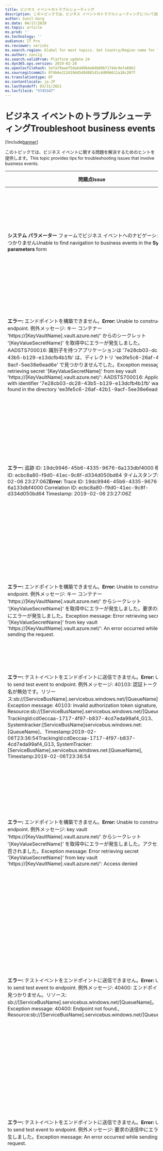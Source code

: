 ```yaml
---
title: ビジネス イベントのトラブルシューティング
description: このトピックでは、ビジネス イベントのトラブルシューティングについて説明します。
author: Sunil-Garg
ms.date: 04/17/2020
ms.topic: article
ms.prod: ''
ms.technology: ''
audience: IT Pro
ms.reviewer: sericks
ms.search.region: Global for most topics. Set Country/Region name for localizations
ms.author: sunilg
ms.search.validFrom: Platform update 24
ms.dyn365.ops.version: 2019-02-28
ms.openlocfilehash: 5efa79aaef5da6449b4e84b89b71744c9efa6962
ms.sourcegitcommit: 074b6e212d19dd5d84881d1cdd096611a18c207f
ms.translationtype: HT
ms.contentlocale: ja-JP
ms.lasthandoff: 03/31/2021
ms.locfileid: "5745347"
---
```

# <a name="troubleshoot-business-events"></a><span data-ttu-id="409db-103">ビジネス イベントのトラブルシューティング</span><span class="sxs-lookup"><span data-stu-id="409db-103">Troubleshoot business events</span></span>

[!include[banner](../includes/banner.md)]

<span data-ttu-id="409db-104">このトピックでは、ビジネス イベントに関する問題を解決するためのヒントを提供します。</span><span class="sxs-lookup"><span data-stu-id="409db-104">This topic provides tips for troubleshooting issues that involve business events.</span></span>

| <span data-ttu-id="409db-105">問題点</span><span class="sxs-lookup"><span data-stu-id="409db-105">Issue</span></span> | <span data-ttu-id="409db-106">考えられる解決策</span><span class="sxs-lookup"><span data-stu-id="409db-106">Possible resolution</span></span> | 
|---------------|---------------------|
| <span data-ttu-id="409db-107">**システム パラメーター** フォームでビジネス イベントへのナビゲーションが見つかりません</span><span class="sxs-lookup"><span data-stu-id="409db-107">Unable to find navigation to business events in the **System parameters** form</span></span> | <span data-ttu-id="409db-108">ビジネス イベントには、**システム管理 > 設定 > ビジネス イベント** の順に移動することでアクセスできます。</span><span class="sxs-lookup"><span data-stu-id="409db-108">You can access business events by going to **System administration > Set up > Business events**.</span></span> <span data-ttu-id="409db-109">この変更は、ビジネス イベントがプラットフォーム更新プログラム 26 で一般に利用可能になった時点で加えられました。</span><span class="sxs-lookup"><span data-stu-id="409db-109">This change was made when business events was made generally available in Platform update 26.</span></span>|
| <span data-ttu-id="409db-110">**エラー:** エンドポイントを構築できません。</span><span class="sxs-lookup"><span data-stu-id="409db-110">**Error:** Unable to construct endpoint.</span></span> <span data-ttu-id="409db-111">例外メッセージ: キー コンテナー 'https://[KeyVaultName].vault.azure.net/' からのシークレット '[KeyValueSecretName]' を取得中にエラーが発生しました。AADSTS700016: 識別子を持つアプリケーションは '7e28cb03-dc28-43b5-b129-e13dcfb4b1fb' は、ディレクトリ 'ee3fe5c6-26af-42b1-9acf-5ee38e6ead6e' で見つかりませんでした。</span><span class="sxs-lookup"><span data-stu-id="409db-111">Exception message: Error retrieving secret '[KeyValueSecretName]' from key vault 'https://[KeyVaultName].vault.azure.net/': AADSTS700016: Application with identifier '7e28cb03-dc28-43b5-b129-e13dcfb4b1fb' was not found in the directory 'ee3fe5c6-26af-42b1-9acf-5ee38e6ead6e'.</span></span> | <span data-ttu-id="409db-112">これは、アプリケーションがテナントの管理者によってインストールされていないか、テナントのユーザーによって同意されていない場合に発生する可能性があります。</span><span class="sxs-lookup"><span data-stu-id="409db-112">This can happen if the application has not been installed by the administrator of the tenant or consented to by any user in the tenant.</span></span> <span data-ttu-id="409db-113">認証要求を間違ったテナントに送信した可能性があります。</span><span class="sxs-lookup"><span data-stu-id="409db-113">It's likely that you may have sent your authentication request to the wrong tenant.</span></span>|
|<span data-ttu-id="409db-114">**エラー:** 追跡 ID:  19dc9946-45b6-4335-9676-6a133dbf4000 相関関係 ID: ecbc8a80-f9d0-41ec-9c8f-d334d050bd64 タイムスタンプ: 2019-02-06 23:27:06Z</span><span class="sxs-lookup"><span data-stu-id="409db-114">**Error:** Trace ID: 19dc9946-45b6-4335-9676-6a133dbf4000 Correlation ID: ecbc8a80-f9d0-41ec-9c8f-d334d050bd64 Timestamp: 2019-02-06 23:27:06Z</span></span>| <span data-ttu-id="409db-115">このエラーは、**Azure Active Directory アプリケーション ID** フィールドの値が正しくないことを意味します。</span><span class="sxs-lookup"><span data-stu-id="409db-115">This error typically means that the value in the **Azure Active Directory Application ID** field is incorrect.</span></span> <span data-ttu-id="409db-116">顧客の Azure ポータルの **Azure Active Directory アプリケーション ID** の値を **Azure Active Directory > アプリケーションの登録** で確認します。</span><span class="sxs-lookup"><span data-stu-id="409db-116">Check the **Azure Active Directory Application ID** value in the customers Azure portal in **Azure Active Directory > App Registration**.</span></span>|
|<span data-ttu-id="409db-117">**エラー:** エンドポイントを構築できません。</span><span class="sxs-lookup"><span data-stu-id="409db-117">**Error:** Unable to construct endpoint.</span></span> <span data-ttu-id="409db-118">例外メッセージ: キー コンテナー 'https://[KeyVaultName].vault.azure.net/' からシークレット '[KeyValueSecretName]' を取得中にエラーが発生しました。要求の送信中にエラーが発生しました。</span><span class="sxs-lookup"><span data-stu-id="409db-118">Exception message: Error retrieving secret '[KeyValueSecretName]' from key vault 'https://[KeyVaultName].vault.azure.net/': An error occurred while sending the request.</span></span>|<span data-ttu-id="409db-119">このエラーは、**Key Vault DNS Name** フィールドの値が正しくないことが原因です。</span><span class="sxs-lookup"><span data-stu-id="409db-119">This error is likely due to an incorrect value in the **Key Vault DNS Name** field.</span></span> <span data-ttu-id="409db-120">これを解決するには、顧客の Azure ポータルに移動して、キー コンテナーのオブジェクトを開きます。</span><span class="sxs-lookup"><span data-stu-id="409db-120">To resolve this, go to the customer's Azure portal and open the key vault object.</span></span> <span data-ttu-id="409db-121">**概要** セクションで、**Key Vault DNS 名** 値を確認します。</span><span class="sxs-lookup"><span data-stu-id="409db-121">In the **Overview** section, check the **Key Vault DNS Name** value.</span></span>|
|<span data-ttu-id="409db-122">**エラー:** テストイベントをエンドポイントに送信できません。</span><span class="sxs-lookup"><span data-stu-id="409db-122">**Error:** Unable to send test event to endpoint.</span></span> <span data-ttu-id="409db-123">例外メッセージ: 40103: 認証トークンの署名が無効です。リソース:sb://[ServiceBusName].servicebus.windows.net/[QueueName]。</span><span class="sxs-lookup"><span data-stu-id="409db-123">Exception message: 40103: Invalid authorization token signature, Resource:sb://[ServiceBusName].servicebus.windows.net/[QueueName].</span></span> <span data-ttu-id="409db-124">TrackingId:cd0eccaa-1717-4f97-b837-4cd7eda99af4_G13、Systemtracker:[ServiceBusName]servicebus.windows.net:[QueueName]、Timestamp:2019-02-06T23:36:54</span><span class="sxs-lookup"><span data-stu-id="409db-124">TrackingId:cd0eccaa-1717-4f97-b837-4cd7eda99af4_G13, SystemTracker:[ServiceBusName].servicebus.windows.net:[QueueName], Timestamp:2019-02-06T23:36:54</span></span>|<span data-ttu-id="409db-125">顧客の Key Vault シークレットの値が予想が正しくない可能性があります。</span><span class="sxs-lookup"><span data-stu-id="409db-125">The value in the customer’s Key Vault Secret is likely incorrect.</span></span> <span data-ttu-id="409db-126">**Key Vault シークレット** の値を確認し、エンドポイントのタイプが正しいことを確認します。</span><span class="sxs-lookup"><span data-stu-id="409db-126">Check the **Key Vault Secret** value and make sure that it is correct for the endpoint type.</span></span>|
|<span data-ttu-id="409db-127">**エラー:** エンドポイントを構築できません。</span><span class="sxs-lookup"><span data-stu-id="409db-127">**Error:** Unable to construct endpoint.</span></span> <span data-ttu-id="409db-128">例外メッセージ: key vault 'https://[KeyVaultName].vault.azure.net/' からシークレット '[KeyValueSecretName]' を取得中にエラーが発生しました。アクセスが拒否されました。</span><span class="sxs-lookup"><span data-stu-id="409db-128">Exception message: Error retrieving secret '[KeyValueSecretName]' from key vault 'https://[KeyVaultName].vault.azure.net/': Access denied</span></span>|<span data-ttu-id="409db-129">**Azure Active Directory アプリケーション ID** に Key Vault での適切なアクセス許可がない可能性あります。</span><span class="sxs-lookup"><span data-stu-id="409db-129">This is likely due to the **Azure Active Directory Application ID** not having the appropriate permissions in the Key Vault.</span></span> <span data-ttu-id="409db-130">これを解決するには、Azure ポータルに移動して、**Key Vault** のオブジェクトを開きます。</span><span class="sxs-lookup"><span data-stu-id="409db-130">To resolve this, go to the Azure portal and open the **Key Vault** object.</span></span> <span data-ttu-id="409db-131">**アクセス ポリシー** に移動し、キー、シークレット、および証明書の管理テンプレートを使用して、AAD アプリケーションを追加します。</span><span class="sxs-lookup"><span data-stu-id="409db-131">Go to **Access Policies** and add the AAD application with Key, Secret, and Certificate Management template.</span></span>|
|<span data-ttu-id="409db-132">**エラー:** テストイベントをエンドポイントに送信できません。</span><span class="sxs-lookup"><span data-stu-id="409db-132">**Error:** Unable to send test event to endpoint.</span></span> <span data-ttu-id="409db-133">例外メッセージ: 40400: エンドポイントが見つかりません。リソース: sb://[ServiceBusName].servicebus.windows.net/[QueueName]。</span><span class="sxs-lookup"><span data-stu-id="409db-133">Exception message: 40400: Endpoint not found., Resource:sb://[ServiceBusName].servicebus.windows.net/[QueueName].</span></span> |<span data-ttu-id="409db-134">この問題は、キュー/トピック/ハブ名が正しくないことが原因です。</span><span class="sxs-lookup"><span data-stu-id="409db-134">This issue is likely a result of the queue/topic/hub name being incorrect.</span></span> <span data-ttu-id="409db-135">Azure ポータルのサービス バスにアクセスし、**名** フィールドを確認し、**トピック** または **キュー** 名を確認します。</span><span class="sxs-lookup"><span data-stu-id="409db-135">Check the **Name** field by going to service bus in the Azure portal and reviewing the **Topic** or **Queue** name.</span></span> <span data-ttu-id="409db-136">イベント ハブである場合、Azure の **イベント ハブ** オブジェクトに移動し、**ハブ** 名を検証します。</span><span class="sxs-lookup"><span data-stu-id="409db-136">If it is an Event Hub, go to the **Event Hub** object in Azure and validate the **Hub** name.</span></span>|
|<span data-ttu-id="409db-137">**エラー:** テストイベントをエンドポイントに送信できません。</span><span class="sxs-lookup"><span data-stu-id="409db-137">**Error:** Unable to send test event to endpoint.</span></span> <span data-ttu-id="409db-138">例外メッセージ: 要求の送信中にエラーが発生しました。</span><span class="sxs-lookup"><span data-stu-id="409db-138">Exception message: An error occurred while sending the request.</span></span>|<span data-ttu-id="409db-139">**エンドポイント URL** フィールドのエンドポイントの指定された値が正しくない可能性があります。</span><span class="sxs-lookup"><span data-stu-id="409db-139">This is likely due to an incorrect endpoint value specified in the **Endpoint URL** field.</span></span> <span data-ttu-id="409db-140">Azure ポータルの **イベント グリッド** オブジェクトに移動し、**イベント グリッド** を開きます。</span><span class="sxs-lookup"><span data-stu-id="409db-140">Go to the **Event Grid** object in the Azure portal and open the **Event Grid**.</span></span> <span data-ttu-id="409db-141">**概要** セクションで、この値が **トピック エンドポイント** になります。</span><span class="sxs-lookup"><span data-stu-id="409db-141">In the **Overview** section, this value will be the **Topic Endpoint**.</span></span>|
|<span data-ttu-id="409db-142">ビジネス イベントはカタログに表示されません</span><span class="sxs-lookup"><span data-stu-id="409db-142">Business events do not show up in the catalog</span></span>|<span data-ttu-id="409db-143">ビジネス イベント カタログは、データベース全体の同期中に作成されます。その結果、以下に示すように、新しいビジネス イベントを確認するためにカタログを手動で更新する必要がある使用例がいくつかあります。</span><span class="sxs-lookup"><span data-stu-id="409db-143">The Business event catalog is built during full database sync. As a result, there are some use cases, as noted below, where a manual refresh of the catalog is needed in order to see the new business events.</span></span> <span data-ttu-id="409db-144">手動更新は **管理 > ビジネス イベント カタログの再構築** に移動することによってカタログから呼び出すことができます。</span><span class="sxs-lookup"><span data-stu-id="409db-144">Manual refresh can be invoked from the catalog by going to **Manage > Rebuild business events catalog**.</span></span><br><br><span data-ttu-id="409db-145">Visual Studio でビジネス イベントを実装中のときは、新しくコード化されたビジネス イベントがカタログに表示されない場合があります。</span><span class="sxs-lookup"><span data-stu-id="409db-145">When you are implementing business events in Visual Studio you may not see the newly coded business event in the catalog.</span></span><br><br><span data-ttu-id="409db-146">ワークフロー要素やステップなどの新しいワークフローが構成されていると、ビジネス イベント カタログに表示されない場合があります。</span><span class="sxs-lookup"><span data-stu-id="409db-146">When new workflows are configured, such as the workflow elements or steps, might not show up in the business events catalog.</span></span><br><br><span data-ttu-id="409db-147">他の状況では、特定のビジネス イベントが表示されない場合、手動更新を行うと問題が解決する可能性があります。</span><span class="sxs-lookup"><span data-stu-id="409db-147">In other situations, when you don’t see certain business events, doing a manual refresh should resolve the issue.</span></span>|
|<span data-ttu-id="409db-148">- 0 はバンドルのサイズが無効です。</span><span class="sxs-lookup"><span data-stu-id="409db-148">- 0 is an invalid bundle size</span></span><br><span data-ttu-id="409db-149">- ビジネスイベントはトリガーされません。</span><span class="sxs-lookup"><span data-stu-id="409db-149">- Business events are not getting triggered</span></span><br><span data-ttu-id="409db-150">- Microsoft Flow は、ビジネスイベントによってトリガーされていません。</span><span class="sxs-lookup"><span data-stu-id="409db-150">- Microsoft Flow is not getting triggered by business events</span></span><br><span data-ttu-id="409db-151">- 構成されたエンドポイントが上限の 0 に達したため、ビジネス イベントをコンフィギュレーションできません。</span><span class="sxs-lookup"><span data-stu-id="409db-151">- Unable to configure business event because it has reached the limit of 0 configured endpoints</span></span> |<span data-ttu-id="409db-152">この問題が発生する理由のひとつは、**BusinessEventsParameters** テーブルで特定のパラメータが予想どおりに設定されていない場合です。</span><span class="sxs-lookup"><span data-stu-id="409db-152">One of the reasons why this issue can occur is if certain parameters are not set as expected in the **BusinessEventsParameters** table.</span></span> <span data-ttu-id="409db-153">これは、一部のビジネス イベント パラメータが正しく設定されていない更新プログラムによるものです。</span><span class="sxs-lookup"><span data-stu-id="409db-153">This is due to an update in which some of the business events parameters not being set correctly.</span></span><br><br><span data-ttu-id="409db-154">非実稼働環境では、**システム管理 > 設定** のパラメータを更新して、再試行回数 = 3; イベントごとに許可されるエンドポイント = 10、待機時間 = 1000 に設定する必要があります。</span><span class="sxs-lookup"><span data-stu-id="409db-154">In a non-production environment, you must update the parameters in **System administration > Setup** to set retry count = 3; End points allowed per event = 10 and wait time = 1000.</span></span> <span data-ttu-id="409db-155">この更新を行った後、バッチサービスを再起動し、IISResetを実行して最新の値を取得してください。</span><span class="sxs-lookup"><span data-stu-id="409db-155">After this update, restart the batch service and run IISReset to pick up the latest values.</span></span><br><br> <span data-ttu-id="409db-156">ビジネス イベントが依然としてトリガーされない場合は、ビジネス イベントを処理するための専用キャパシティが機能していません。</span><span class="sxs-lookup"><span data-stu-id="409db-156">If business events still do not trigger, then the dedicated capacity is not working to process business events.</span></span> <span data-ttu-id="409db-157">手動バッチ ジョブは、ビジネス イベントを処理するようにスケジュールされる必要があります。これは、**システム管理 > 設定** の **ビジネス イベント パラメーター** ページから有効にできます。</span><span class="sxs-lookup"><span data-stu-id="409db-157">A manual batch job must be scheduled to process business events, which can be enabled from the **Business events parameters** page in **System administration > Set up**.</span></span>
|<span data-ttu-id="409db-158">アダプター クラスの addProperties メソッド コマンド チェーン (CoC) の介した強化による顧客のペイロード コンテキスト フィールド作成時の、プラットフォーム更新プログラム 30 コンパイラの警告</span><span class="sxs-lookup"><span data-stu-id="409db-158">Platform update 30 compiler warning when creating custom payload context fields by augmenting via Chain of Command (CoC) the addProperties method in the adapter class.</span></span> <span data-ttu-id="409db-159">**クラス 'BusinessEventsServiceBusAdapter' はモデル 'ApplicationFoundation' の内部にあり、拡張することはできません**。</span><span class="sxs-lookup"><span data-stu-id="409db-159">**Class 'BusinessEventsServiceBusAdapter' is internal in model 'ApplicationFoundation' and cannot be extended**.</span></span>  |<span data-ttu-id="409db-160">これは、内部 API が拡張されないようにするコンパイラの変更です。</span><span class="sxs-lookup"><span data-stu-id="409db-160">This is a change in the compiler that prevents an internal API from being extended.</span></span> <span data-ttu-id="409db-161">これはバグとして追跡中で、カスタム プロパティを追加するための代替方法が提供されます。</span><span class="sxs-lookup"><span data-stu-id="409db-161">This is being tracked as a bug to provide alternate ways to add custom properties.</span></span> <span data-ttu-id="409db-162">詳細については、この [Yammer ディスカッション](https://www.yammer.com/dynamicsaxfeedbackprograms/threads/376155850727424) を参照してください。</span><span class="sxs-lookup"><span data-stu-id="409db-162">For more information, see this [Yammer discussion](https://www.yammer.com/dynamicsaxfeedbackprograms/threads/376155850727424).</span></span>
|<span data-ttu-id="409db-163">**エラー:** 要求された 1 つ以上のタイプを読み込めません。</span><span class="sxs-lookup"><span data-stu-id="409db-163">**Error:** Unable to load one or more of the requested types.</span></span> <span data-ttu-id="409db-164">詳細については、LoaderExceptions プロパティを取得してください。</span><span class="sxs-lookup"><span data-stu-id="409db-164">Retrieve the LoaderExceptions property for more information</span></span>|<span data-ttu-id="409db-165">通常、有効なビジネス イベントのエラー タブに表示されるこのエラー メッセージは、カタログを再構築することによって解決できます。</span><span class="sxs-lookup"><span data-stu-id="409db-165">This error message on the error tab of active business events can typically be resolved by rebuilding the catalog.</span></span>
|<span data-ttu-id="409db-166">ビジネス イベントの警告がトリガーされない</span><span class="sxs-lookup"><span data-stu-id="409db-166">Alert business events don't trigger</span></span>|<span data-ttu-id="409db-167">イベントがトリガーされない理由の 1 つは、電子メール警告機能の潜在的な問題である可能性があります。</span><span class="sxs-lookup"><span data-stu-id="409db-167">One of the reasons why an event is not triggering could be a potential issue with alerts email functionality.</span></span> <span data-ttu-id="409db-168">警告の電子メール送信オプションをオフにして、問題が解決するかどうかを確認してください。</span><span class="sxs-lookup"><span data-stu-id="409db-168">Try turning off the send email option in the alert to see if that resolves the issue.</span></span>
|<span data-ttu-id="409db-169">テスト イベントをエンドポイントに送信できません。</span><span class="sxs-lookup"><span data-stu-id="409db-169">Unable to send test event to endpoint.</span></span> <span data-ttu-id="409db-170">例外メッセージ: 基礎的な接続が閉じられました: SSL/TLS セキュリティ チャネルの信頼関係を確立できませんでした。</span><span class="sxs-lookup"><span data-stu-id="409db-170">Exception message: The underlying connection was closed: Could not establish trust relationship for the SSL/TLS secure channel.</span></span>|<span data-ttu-id="409db-171">ミドルウェアが TLS 1.2 を使用していることを確認してください</span><span class="sxs-lookup"><span data-stu-id="409db-171">Make sure the middleware is using TLS 1.2</span></span>


[!INCLUDE[footer-include](../../../includes/footer-banner.md)]